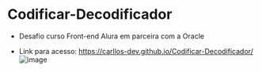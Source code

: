 # Codificar-Decodificador
* Desafio curso Front-end Alura em parceira com a Oracle

* Link para acesso: https://carllos-dev.github.io/Codificar-Decodificador/
![image](https://user-images.githubusercontent.com/95333405/183299164-550efd4a-670b-4130-97f2-93d161242746.png)
